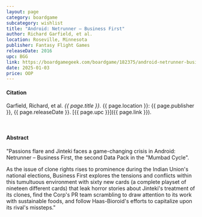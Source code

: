 ```yaml
---
layout: page
category: boardgame
subcategory: wishlist
title: "Android: Netrunner – Business First"
author: Richard Garfield, et al.
location: Roseville, Minnesota
publisher: Fantasy Flight Games
releaseDate: 2016
upc: BGG
link: https://boardgamegeek.com/boardgame/182375/android-netrunner-business-first
date: 2025-01-03
price: OOP
---
```


#### Citation

Garfield, Richard, et al. *{{ page.title }}.* {{ page.location }}: {{ page.publisher }}, {{ page.releaseDate }}. [{{ page.upc }}]({{ page.link }}).

<br>


#### Abstract

"Passions flare and Jinteki faces a game-changing crisis in Android: Netrunner – Business First, the second Data Pack in the "Mumbad Cycle".

As the issue of clone rights rises to prominence during the Indian Union's national elections, Business First explores the tensions and conflicts within this tumultuous environment with sixty new cards (a complete playset of nineteen different cards) that leak horror stories about Jinteki's treatment of its clones, find the Corp's PR team scrambling to draw attention to its work with sustainable foods, and follow Haas-Bioroid's efforts to capitalize upon its rival's missteps."
